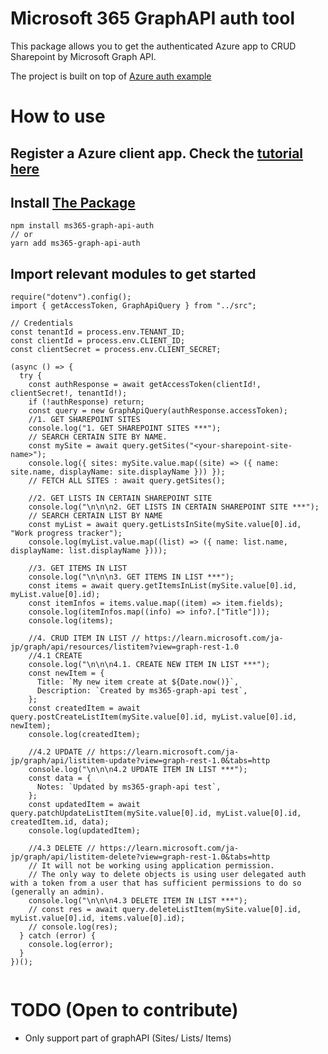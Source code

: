 # Microsoft 365 GraphAPI auth tool

This package allows you to get the authenticated Azure app to CRUD Sharepoint by Microsoft Graph API.

The project is built on top of [Azure auth example](https://github.com/Azure-Samples/ms-identity-javascript-nodejs-console)

# How to use

## Register a Azure client app. Check the [tutorial here](TODO)

## Install [The Package](https://www.npmjs.com/package/ms365-graph-api-auth)

```
npm install ms365-graph-api-auth
// or
yarn add ms365-graph-api-auth
```

## Import relevant modules to get started

```
require("dotenv").config();
import { getAccessToken, GraphApiQuery } from "../src";

// Credentials
const tenantId = process.env.TENANT_ID;
const clientId = process.env.CLIENT_ID;
const clientSecret = process.env.CLIENT_SECRET;

(async () => {
  try {
    const authResponse = await getAccessToken(clientId!, clientSecret!, tenantId!);
    if (!authResponse) return;
    const query = new GraphApiQuery(authResponse.accessToken);
    //1. GET SHAREPOINT SITES
    console.log("1. GET SHAREPOINT SITES ***");
    // SEARCH CERTAIN SITE BY NAME.
    const mySite = await query.getSites("<your-sharepoint-site-name>");
    console.log({ sites: mySite.value.map((site) => ({ name: site.name, displayName: site.displayName })) });
    // FETCH ALL SITES : await query.getSites();

    //2. GET LISTS IN CERTAIN SHAREPOINT SITE
    console.log("\n\n\n2. GET LISTS IN CERTAIN SHAREPOINT SITE ***");
    // SEARCH CERTAIN LIST BY NAME
    const myList = await query.getListsInSite(mySite.value[0].id, "Work progress tracker");
    console.log(myList.value.map((list) => ({ name: list.name, displayName: list.displayName })));

    //3. GET ITEMS IN LIST
    console.log("\n\n\n3. GET ITEMS IN LIST ***");
    const items = await query.getItemsInList(mySite.value[0].id, myList.value[0].id);
    const itemInfos = items.value.map((item) => item.fields);
    console.log(itemInfos.map((info) => info?.["Title"]));
    console.log(items);

    //4. CRUD ITEM IN LIST // https://learn.microsoft.com/ja-jp/graph/api/resources/listitem?view=graph-rest-1.0
    //4.1 CREATE
    console.log("\n\n\n4.1. CREATE NEW ITEM IN LIST ***");
    const newItem = {
      Title: `My new item create at ${Date.now()}`,
      Description: `Created by ms365-graph-api test`,
    };
    const createdItem = await query.postCreateListItem(mySite.value[0].id, myList.value[0].id, newItem);
    console.log(createdItem);

    //4.2 UPDATE // https://learn.microsoft.com/ja-jp/graph/api/listitem-update?view=graph-rest-1.0&tabs=http
    console.log("\n\n\n4.2 UPDATE ITEM IN LIST ***");
    const data = {
      Notes: `Updated by ms365-graph-api test`,
    };
    const updatedItem = await query.patchUpdateListItem(mySite.value[0].id, myList.value[0].id, createdItem.id, data);
    console.log(updatedItem);

    //4.3 DELETE // https://learn.microsoft.com/ja-jp/graph/api/listitem-delete?view=graph-rest-1.0&tabs=http
    // It will not be working using application permission.
    // The only way to delete objects is using user delegated auth with a token from a user that has sufficient permissions to do so (generally an admin).
    console.log("\n\n\n4.3 DELETE ITEM IN LIST ***");
    // const res = await query.deleteListItem(mySite.value[0].id, myList.value[0].id, items.value[0].id);
    // console.log(res);
  } catch (error) {
    console.log(error);
  }
})();


```

# TODO (Open to contribute)

- Only support part of graphAPI (Sites/ Lists/ Items)
